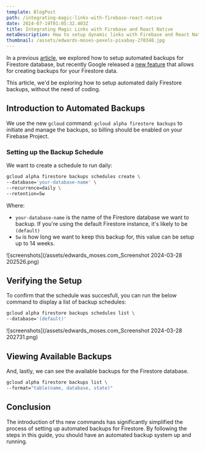 ```yaml
---
template: BlogPost
path: /integrating-magic-links-with-firebase-react-native
date: 2024-07-19T01:05:32.403Z
title: Integrating Magic Links with Firebase and React Native
metaDescription: How to setup dynamic links with Firebase and React Native
thumbnail: /assets/edwards-moses-pexels-pixabay-270348.jpg
---
```


<!--StartFragment-->

In a previous [article](https://edwardsmoses.com/automated-backups-cloud-firestore), we explored how to setup automated backups for Firestore database, but recently Google released a [new feature](https://firebase.google.com/docs/firestore/backups) that allows for creating backups for your Firestore data.

This article, we'd be exploring how to setup automated daily Firestore backups, without the need of coding.

## Introduction to Automated Backups

We use the new `gcloud` command: `gcloud alpha firestore backups` to initiate and manage the backups, so billing should be enabled on your Firebase Project.

### Setting up the Backup Schedule

We want to create a schedule to run daily:

``` bash
gcloud alpha firestore backups schedules create \
--database='your-database-name' \
--recurrence=daily \
--retention=5w
```

Where:

- `your-database-name` is the name of the Firestore database we want to backup. If you're using the default Firestore instance, it's likely to be `(default)`
- `5w` is how long we want to keep this backup for, this value can be setup up to 14 weeks.

![screenshots](/assets/edwards_moses.com_Screenshot 2024-03-28 202526.png)

## Verifying the Setup

To confirm that the schedule was succesfull, you can run the below command to display a list of backup schedules:

```bash
gcloud alpha firestore backups schedules list \
--database='(default)'
```

![screenshots](/assets/edwards_moses.com_Screenshot 2024-03-28 202731.png)

## Viewing Available Backups

And, lastly, we can see the available backups for the Firestore database.

```bash
gcloud alpha firestore backups list \
--format="table(name, database, state)"

```

## Conclusion

The introduction of ths new commands has significantly simplified the process of setting up automated backups for Firestore.
By following the steps in this guide, you should have an automated backup system up and running.

<!--EndFragment-->
